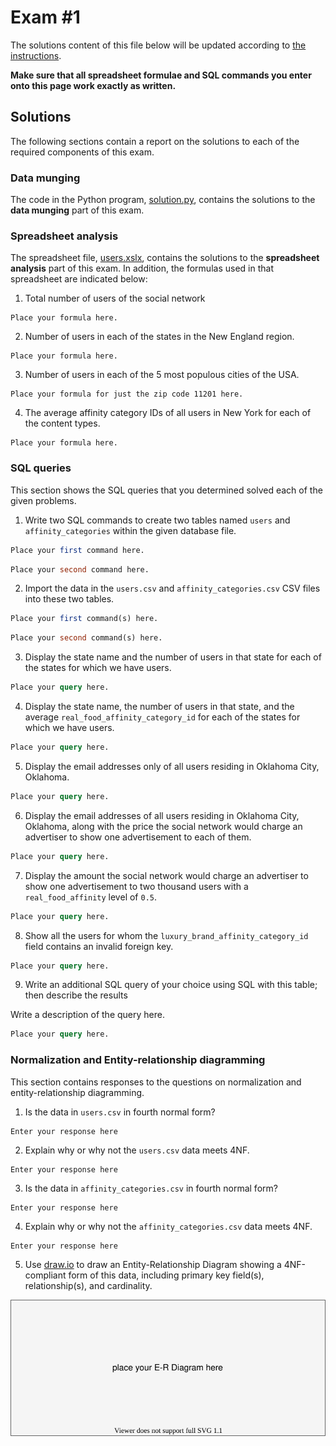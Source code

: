 # Exam #1

The solutions content of this file below will be updated according to [the instructions](instructions/instructions.md).

**Make sure that all spreadsheet formulae and SQL commands you enter onto this page work exactly as written.**

## Solutions

The following sections contain a report on the solutions to each of the required components of this exam.

### Data munging

The code in the Python program, [solution.py](solution.py), contains the solutions to the **data munging** part of this exam.

### Spreadsheet analysis

The spreadsheet file, [users.xslx](data/users.xslx), contains the solutions to the **spreadsheet analysis** part of this exam. In addition, the formulas used in that spreadsheet are indicated below:

1. Total number of users of the social network

```
Place your formula here.
```

2. Number of users in each of the states in the New England region.

```
Place your formula here.
```

3. Number of users in each of the 5 most populous cities of the USA.

```
Place your formula for just the zip code 11201 here.
```

4. The average affinity category IDs of all users in New York for each of the content types.

```
Place your formula here.
```

### SQL queries

This section shows the SQL queries that you determined solved each of the given problems.

1. Write two SQL commands to create two tables named `users` and `affinity_categories` within the given database file.

```sql
Place your first command here.
```

```sql
Place your second command here.
```

2. Import the data in the `users.csv` and `affinity_categories.csv` CSV files into these two tables.

```sql
Place your first command(s) here.
```

```sql
Place your second command(s) here.
```

3. Display the state name and the number of users in that state for each of the states for which we have users.

```sql
Place your query here.
```

4. Display the state name, the number of users in that state, and the average `real_food_affinity_category_id` for each of the states for which we have users.

```sql
Place your query here.
```

5. Display the email addresses only of all users residing in Oklahoma City, Oklahoma.

```sql
Place your query here.
```

6. Display the email addresses of all users residing in Oklahoma City, Oklahoma, along with the price the social network would charge an advertiser to show one advertisement to each of them.

```sql
Place your query here.
```

7. Display the amount the social network would charge an advertiser to show one advertisement to two thousand users with a `real_food_affinity` level of `0.5`.

```sql
Place your query here.
```

8. Show all the users for whom the `luxury_brand_affinity_category_id` field contains an invalid foreign key.

```sql
Place your query here.
```

9. Write an additional SQL query of your choice using SQL with this table; then describe the results

Write a description of the query here.

```sql
Place your query here.
```

### Normalization and Entity-relationship diagramming

This section contains responses to the questions on normalization and entity-relationship diagramming.

1. Is the data in `users.csv` in fourth normal form?

```
Enter your response here
```

2. Explain why or why not the `users.csv` data meets 4NF.

```
Enter your response here
```

3. Is the data in `affinity_categories.csv` in fourth normal form?

```
Enter your response here
```

4. Explain why or why not the `affinity_categories.csv` data meets 4NF.

```
Enter your response here
```

5. Use [draw.io](https://draw.io) to draw an Entity-Relationship Diagram showing a 4NF-compliant form of this data, including primary key field(s), relationship(s), and cardinality.

![Placeholder E-R Diagram](./images/placeholder-er-diagram.svg)
